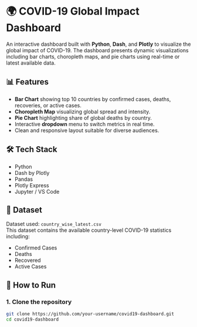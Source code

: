 # 🌍 COVID-19 Global Impact Dashboard

An interactive dashboard built with **Python**, **Dash**, and **Plotly** to visualize the global impact of COVID-19. The dashboard presents dynamic visualizations including bar charts, choropleth maps, and pie charts using real-time or latest available data.

## 📊 Features

- **Bar Chart** showing top 10 countries by confirmed cases, deaths, recoveries, or active cases.
- **Choropleth Map** visualizing global spread and intensity.
- **Pie Chart** highlighting share of global deaths by country.
- Interactive **dropdown** menu to switch metrics in real time.
- Clean and responsive layout suitable for diverse audiences.

## 🛠 Tech Stack

- Python
- Dash by Plotly
- Pandas
- Plotly Express
- Jupyter / VS Code

## 📁 Dataset

Dataset used: `country_wise_latest.csv`  
This dataset contains the available country-level COVID-19 statistics including:
- Confirmed Cases
- Deaths
- Recovered
- Active Cases


## 🚀 How to Run

### 1. Clone the repository

```bash
git clone https://github.com/your-username/covid19-dashboard.git
cd covid19-dashboard
